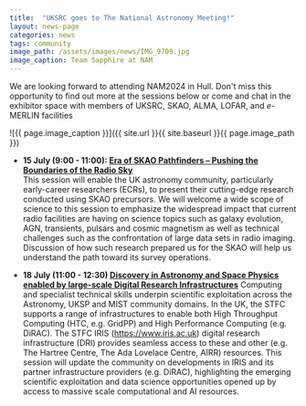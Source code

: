 ```yaml
---
title:  "UKSRC goes to The National Astronomy Meeting!"
layout: news-page
categories: news
tags: community
image_path: /assets/images/news/IMG_9709.jpg
image_caption: Team Sapphire at NAM
---
```

We are looking forward to attending NAM2024 in Hull. Don't miss this opportunity to find out more at the sessions below or come and chat in the exhibitor space with members of UKSRC, SKAO, ALMA, LOFAR, and *e*-MERLIN facilities

![{{ page.image_caption }}]({{ site.url }}{{ site.baseurl }}{{ page.image_path }})

- **15 July (9:00 - 11:00): [Era of SKAO Pathfinders – Pushing the Boundaries of the Radio Sky](https://nam2024.hull.ac.uk/era-of-skao-pathfinders-pushing-the-boundaries-of-the-radio-sky/)**  
This session will enable the UK astronomy community, particularly early-career researchers (ECRs), to present their cutting-edge research conducted using SKAO precursors. We will welcome a wide scope of science to this session to emphasize the widespread impact that current radio facilities are having on science topics such as galaxy evolution, AGN, transients, pulsars and cosmic magnetism as well as technical challenges such as the confrontation of large data sets in radio imaging. Discussion of how such research prepared us for the SKAO will help us understand the path toward its survey operations.

- **18 July (11:00 - 12:30) [Discovery in Astronomy and Space Physics enabled by large-scale Digital Research Infrastructures](https://nam2024.hull.ac.uk/discovery-in-astronomy-and-space-physics-enabled-by-large-scale-digital-research-infrastructures-astrocomp/)** 
Computing and specialist technical skills underpin scientific exploitation across the Astronomy, UKSP and MIST community domains. In the UK, the STFC supports a range of infrastructures to enable both High Throughput Computing (HTC, e.g. GridPP) and High Performance Computing (e.g. DiRAC). The STFC IRIS (https://www.iris.ac.uk) digital research infrastructure (DRI) provides seamless access to these and other (e.g. The Hartree Centre, The Ada Lovelace Centre, AIRR) resources. This session will update the community on developments in IRIS and its partner infrastructure providers (e.g. DiRAC), highlighting the emerging scientific exploitation and data science opportunities opened up by access to massive scale computational and AI resources. 

